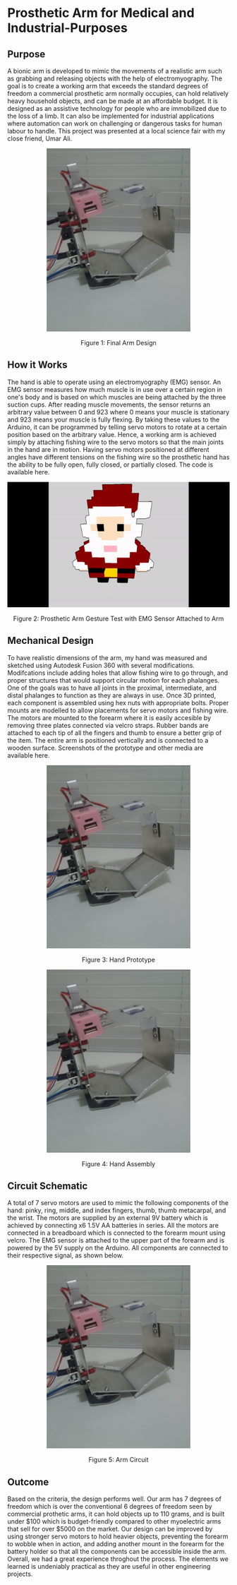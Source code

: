 # Prosthetic Arm for Medical and Industrial-Purposes

## Purpose
A bionic arm is developed to mimic the movements of a realistic arm such as grabbing and releasing objects with the help of electromyography. The goal is to create a working arm that exceeds the standard degrees of freedom a commercial prosthetic arm normally occupies, can hold relatively heavy household objects, and can be made at an affordable budget.  It is designed as an assistive technology for people who are immobilized due to the loss of a limb. It can also be implemented for industrial applications where automation can work on challenging or dangerous tasks for human labour to handle. This project was presented at a local science fair with my close friend, Umar Ali. 

<p align="center">
  <img src="https://github.com/GrantPau/APSC-101-Claw/blob/main/Drawings%2C%20Schematics%2C%20CAD%20Models/final-design.PNG"/>
</p>
<p align="center">Figure 1: Final Arm Design<p align="center">

## How it Works
The hand is able to operate using an electromyography (EMG) sensor. An EMG sensor measures how much muscle is in use over a certain region in one's body and is based on which muscles are being attached by the three suction cups. After reading muscle movements, the sensor returns an arbitrary value between 0 and 923 where 0 means your muscle is stationary and 923 means your muscle is fully flexing. By taking these values to the Arduino, it can be programmed by telling servo motors to rotate at a certain position based on the arbitrary value. Hence, a working arm is achieved simply by attaching fishing wire to the servo motors so that the main joints in the hand are in motion. Having servo motors positioned at different angles have different tensions on the fishing wire so the prosthetic hand has the ability to be fully open, fully closed, or partially closed. The code is available here.

<p align="center">
  <img src="https://github.com/GrantPau/Santa-Viewer/blob/main/Clips/santa.gif" alt="animated" />
</p>
<p align="center">Figure 2: Prosthetic Arm Gesture Test with EMG Sensor Attached to Arm

## Mechanical Design
To have realistic dimensions of the arm, my hand was measured and sketched using Autodesk Fusion 360 with several modifications. Modifcations include adding holes that allow fishing wire to go through, and proper structures that would support circular motion for each phalanges. One of the goals was to have all joints in the proximal, intermediate, and distal phalanges to function as they are always in use. Once 3D printed, each component is assembled using hex nuts with appropriate bolts. Proper mounts are modelled to allow placements for servo motors and fishing wire. The motors are mounted to the forearm where it is easily accesible by removing three plates connected via velcro straps. Rubber bands are attached to each tip of all the fingers and thumb to ensure a better grip of the item. The entire arm is positioned vertically and is connected to a wooden surface. Screenshots of the prototype and other media are available here.

<p align="center">
  <img src="https://github.com/GrantPau/APSC-101-Claw/blob/main/Drawings%2C%20Schematics%2C%20CAD%20Models/final-design.PNG"/>
</p>
<p align="center">Figure 3: Hand Prototype <p align="center">
  
  <p align="center">
  <img src="https://github.com/GrantPau/APSC-101-Claw/blob/main/Drawings%2C%20Schematics%2C%20CAD%20Models/final-design.PNG"/>
</p>
<p align="center">Figure 4: Hand Assembly <p align="center">

## Circuit Schematic
A total of 7 servo motors are used to mimic the following components of the hand: pinky, ring, middle, and index fingers, thumb, thumb metacarpal, and the wrist. The motors are supplied by an external 9V battery which is achieved by connecting x6 1.5V AA batteries in series. All the motors are connected in a breadboard which is connected to the forearm mount using velcro. The EMG sensor is attached to the upper part of the forearm and is powered by the 5V supply on the Arduino. All components are connected to their respective signal, as shown below.

<p align="center">
  <img src="https://github.com/GrantPau/APSC-101-Claw/blob/main/Drawings%2C%20Schematics%2C%20CAD%20Models/final-design.PNG"/>
</p>
<p align="center">Figure 5: Arm Circuit <p align="center">

## Outcome
Based on the criteria, the design performs well. Our arm has 7 degrees of freedom which is over the conventional 6 degrees of freedom seen by commercial prothetic arms, it can hold objects up to 110 grams, and is built under $100 which is budget-friendly compared to other myoelectric arms that sell for over $5000 on the market. Our design can be improved by using stronger servo motors to hold heavier objects, preventing the forearm to wobble when in action, and adding another mount in the forearm for the battery holder so that all the components can be accessible inside the arm. Overall, we had a great experience throghout the process. The elements we learned is undeniably practical as they are useful in other engineering projects.
